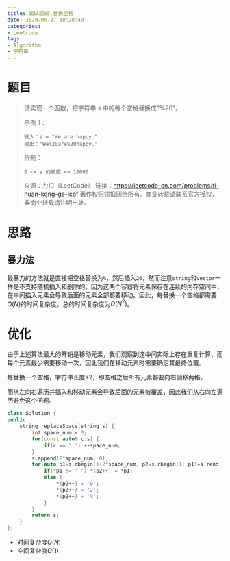 ```yaml
---
title: 面试题05.替换空格
date: 2020-05-27 18:28:40
categories:
- Leetcode
tags:
- Algorithm
- 字符串
---
```


# 题目

> 请实现一个函数，把字符串 s 中的每个空格替换成"%20"。
>
>  
>
> 示例 1：
>
> ```
> 输入：s = "We are happy."
> 输出："We%20are%20happy."
> ```
>
>
> 限制：
>
> `0 <= s 的长度 <= 10000`
>
> 来源：力扣（LeetCode）
> 链接：https://leetcode-cn.com/problems/ti-huan-kong-ge-lcof
> 著作权归领扣网络所有。商业转载请联系官方授权，非商业转载请注明出处。

# 思路

## 暴力法

最暴力的方法就是直接把空格替换为`%`，然后插入`20`，然而注意`string`和`vector`一样是不支持随机插入和删除的，因为这两个容器将元素保存在连续的内存空间中，在中间插入元素会导致后面的元素全部都要移动。因此，每替换一个空格都需要$O(N)$的时间复杂度，总的时间复杂度为$O(N^2)$。

# 优化

由于上述算法最大的开销是移动元素，我们观察到这中间实际上存在重复计算，而每个元素最少需要移动一次，因此我们在移动元素时需要确定其最终位置。

每替换一个空格，字符串长度+2，即空格之后所有元素都要向右偏移两格。

而从左向右遍历并插入和移动元素会导致后面的元素被覆盖，因此我们从右向左遍历避免这个问题。

```c++
class Solution {
public:
    string replaceSpace(string s) {
        int space_num = 0;
        for(const auto& c:s) {
            if(c == ' ') ++space_num;
        }
        s.append(2*space_num, 0);
        for(auto p1=s.rbegin()+2*space_num, p2=s.rbegin(); p1!=s.rend(); ++p1) {
            if(*p1 != ' ') *(p2++) = *p1;
            else {
                *(p2++) = '0';
                *(p2++) = '2';
                *(p2++) = '%';
            }
        }
        return s;
    }
};
```

- 时间复杂度$O(N)$
- 空间复杂度$O(1)$